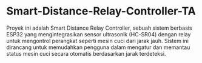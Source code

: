 # Smart-Distance-Relay-Controller-TA
Proyek ini adalah Smart Distance Relay Controller, sebuah sistem berbasis ESP32 yang mengintegrasikan sensor ultrasonik (HC-SR04) dengan relay untuk mengontrol perangkat seperti mesin cuci dari jarak jauh. Sistem ini dirancang untuk memudahkan pengguna dalam mengatur dan memantau status mesin cuci secara otomatis berdasarkan jarak terdeteksi.
